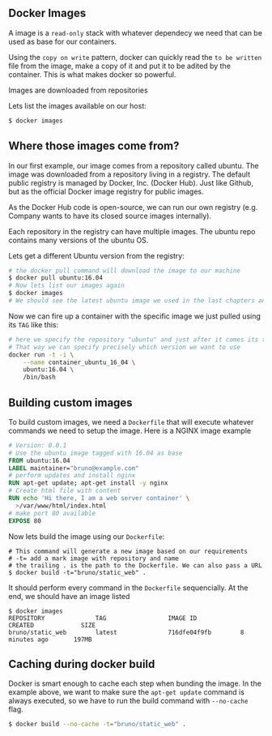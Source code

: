 ## Docker Images

A image is a `read-only` stack with whatever dependecy we need that can be used as base for our containers.

Using the `copy on write` pattern, docker can quickly read the `to be written` file from the image, make a copy of it and put it to be adited by the container. This is what makes docker so powerful.

Images are downloaded from repositories

Lets list the images available on our host:
```sh
$ docker images
```

## Where those images come from?

In our first example, our image comes from a repository called ubuntu. The image was downloaded from a repository living in a registry. The default public registry is managed by Docker, Inc. (Docker Hub). Just like Github, but as the official Docker image registry for public images.

As the Docker Hub code is open-source, we can run our own registry (e.g. Company wants to have its closed source images internally).

Each repository in the registry can have multiple images. The ubuntu repo contains many versions of the ubuntu OS.

Lets get a different Ubuntu version from the registry:
```sh
# the docker pull command will download the image to our machine
$ docker pull ubuntu:16.04
# Now lets list our images again
$ docker images
# We should see the latest ubuntu image we used in the last chapters and also the 16.04 version.
```

Now we can fire up a container with the specific image we just pulled using its `TAG` like this:
```sh
# here we specify the repository "ubuntu" and just after it comes its tag "16.04"
# That way we can specify precisely which version we want to use
docker run -t -i \
	--name container_ubuntu_16_04 \
	ubuntu:16.04 \
	/bin/bash
```

## Building custom images

To build custom images, we need a `Dockerfile` that will execute whatever commands we need to setup the image.
Here is a NGINX image example
```dockerfile
# Version: 0.0.1
# Use the ubuntu image tagged with 16.04 as base
FROM ubuntu:16.04
LABEL maintainer="bruno@example.com"
# perform updates and install nginx
RUN apt-get update; apt-get install -y nginx
# Create html file with content
RUN echo 'Hi there, I am a web server container' \
  >/var/www/html/index.html
# make port 80 available
EXPOSE 80
``` 

Now lets build the image using our `Dockerfile`:
```
# This command will generate a new image based on our requirements
# -t= add a mark image with repository and name
# the trailing . is the path to the Dockerfile. We can also pass a URL
$ docker build -t="bruno/static_web" .
```

It should perform every command in the `Dockerfile` sequencially. At the end, we should have an image listed
```
$ docker images
REPOSITORY              TAG                 IMAGE ID            CREATED             SIZE
bruno/static_web        latest              716dfe04f9fb        8 minutes ago       197MB
```

## Caching during docker build
Docker is smart enough to cache each step when bunding the image. 
In the example above, we want to make sure the `apt-get update` command is always executed, so we have to run the build command with `--no-cache` flag.
```sh
$ docker build --no-cache -t="bruno/static_web" .
``` 
